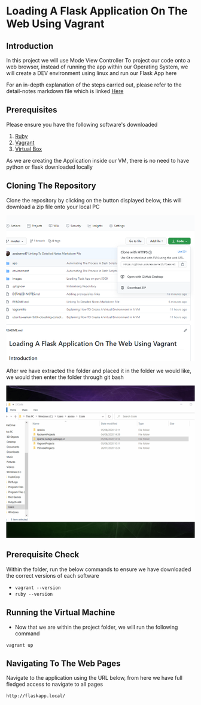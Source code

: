 # Loading A Flask Application On The Web Using Vagrant

## Introduction
In this project we will use Mode View Controller To project our code onto a web browser, instead of running the app
within our Operating System, we will create a DEV environment using linux and run our Flask App here

For an in-depth explanation of the steps carried out, please refer to the detail-notes markdown file which is linked 
[Here](https://github.com/aosborne17/Flask-With-Vagrant/blob/master/DETAILED-NOTES.md
)
## Prerequisites
Please ensure you have the following software's downloaded

1. [Ruby](https://github.com/oneclick/rubyinstaller2/releases/download/RubyInstaller-2.6.6-1/rubyinstaller-devkit-2.6.6-1-x64.exe)
2. [Vagrant](https://releases.hashicorp.com/vagrant/)
3. [Virtual Box](https://www.virtualbox.org/wiki/Downloads)

As we are creating the Application inside our VM, there is no need to have python or flask downloaded locally

## Cloning The Repository
Clone the repository by clicking on the button displayed below, this will download a zip file onto your local PC

![Zip Download](images/downloading-zip.png)

After we have extracted the folder and placed it in the folder we would like, we would then enter the folder
through git bash

![Opening Bash](images/opening-bash.gif)


## Prerequisite Check
Within the folder, run the below commands to ensure we have downloaded the correct versions of each software
- ```vagrant --version```
- ```ruby --version```


## Running the Virtual Machine

- Now that we are within the project folder, we will run the following command
```commandline
vagrant up
```

## Navigating To The Web Pages
Navigate to the application using the URL below, from here we have full fledged access to navigate to all pages
```commandline
http://flaskapp.local/
```